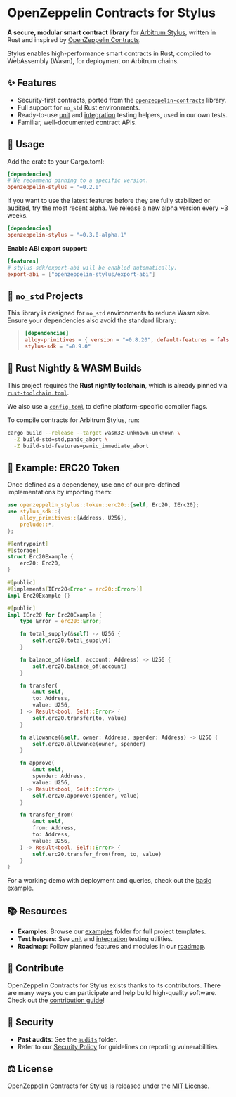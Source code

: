 # OpenZeppelin Contracts for Stylus

**A secure, modular smart contract library** for [Arbitrum Stylus](https://docs.arbitrum.io/stylus/gentle-introduction), written in Rust and inspired by [OpenZeppelin Contracts](https://github.com/OpenZeppelin/openzeppelin-contracts).

Stylus enables high-performance smart contracts in Rust, compiled to WebAssembly (Wasm), for deployment on Arbitrum chains.

## ✨ Features

- Security-first contracts, ported from the [`openzeppelin-contracts`] library.
- Full support for `no_std` Rust environments.
- Ready-to-use [unit] and [integration] testing helpers, used in our own tests.
- Familiar, well-documented contract APIs.

[`openzeppelin-contracts`]: https://github.com/OpenZeppelin/openzeppelin-contracts
[unit]: https://github.com/OpenZeppelin/stylus-test-helpers
[integration]: ./lib/e2e/README.md

## 🚀 Usage

Add the crate to your Cargo.toml:

```toml
[dependencies]
# We recommend pinning to a specific version.
openzeppelin-stylus = "=0.2.0"
```

If you want to use the latest features before they are fully stabilized or audited, try the most recent alpha. We release a new alpha version every ~3 weeks.

```toml
[dependencies]
openzeppelin-stylus = "=0.3.0-alpha.1"
```

**Enable ABI export support**:

```toml
[features]
# stylus-sdk/export-abi will be enabled automatically.
export-abi = ["openzeppelin-stylus/export-abi"]
```

## 🧱 `no_std` Projects

This library is designed for `no_std` environments to reduce Wasm size.
Ensure your dependencies also avoid the standard library:

> ```toml
> [dependencies]
> alloy-primitives = { version = "=0.8.20", default-features = false }
> stylus-sdk = "=0.9.0"
> ```

## 🦀 Rust Nightly & WASM Builds

This project requires the **Rust nightly toolchain**, which is already pinned via [`rust-toolchain.toml`](./rust-toolchain.toml).

We also use a [`config.toml`](./.cargo/config.toml) to define platform-specific compiler flags.

To compile contracts for Arbitrum Stylus, run:

```sh
cargo build --release --target wasm32-unknown-unknown \
  -Z build-std=std,panic_abort \
  -Z build-std-features=panic_immediate_abort
```

## 🧪 Example: ERC20 Token

Once defined as a dependency, use one of our pre-defined implementations by
importing them:

```rust
use openzeppelin_stylus::token::erc20::{self, Erc20, IErc20};
use stylus_sdk::{
    alloy_primitives::{Address, U256},
    prelude::*,
};

#[entrypoint]
#[storage]
struct Erc20Example {
    erc20: Erc20,
}

#[public]
#[implements(IErc20<Error = erc20::Error>)]
impl Erc20Example {}

#[public]
impl IErc20 for Erc20Example {
    type Error = erc20::Error;

    fn total_supply(&self) -> U256 {
        self.erc20.total_supply()
    }

    fn balance_of(&self, account: Address) -> U256 {
        self.erc20.balance_of(account)
    }

    fn transfer(
        &mut self,
        to: Address,
        value: U256,
    ) -> Result<bool, Self::Error> {
        self.erc20.transfer(to, value)
    }

    fn allowance(&self, owner: Address, spender: Address) -> U256 {
        self.erc20.allowance(owner, spender)
    }

    fn approve(
        &mut self,
        spender: Address,
        value: U256,
    ) -> Result<bool, Self::Error> {
        self.erc20.approve(spender, value)
    }

    fn transfer_from(
        &mut self,
        from: Address,
        to: Address,
        value: U256,
    ) -> Result<bool, Self::Error> {
        self.erc20.transfer_from(from, to, value)
    }
}
```

For a working demo with deployment and queries, check out the [basic] example.

## 📚 Resources

- **Examples**: Browse our [examples] folder for full project templates.
- **Test helpers**: See [unit] and [integration] testing utilities.
- **Roadmap**: Follow planned features and modules in our [roadmap].

[basic]: ./examples/basic
[examples]: ./examples
[roadmap]: https://github.com/orgs/OpenZeppelin/projects/35/views/9

## 🤝 Contribute

OpenZeppelin Contracts for Stylus exists thanks to its contributors. There are
many ways you can participate and help build high-quality software. Check out
the [contribution guide](CONTRIBUTING.md)!

## 🔐 Security

- **Past audits**: See the [`audits`](./audits) folder.
- Refer to our [Security Policy](SECURITY.md) for guidelines on reporting vulnerabilities.

## ⚖️ License

OpenZeppelin Contracts for Stylus is released under
the [MIT License](./LICENSE).
